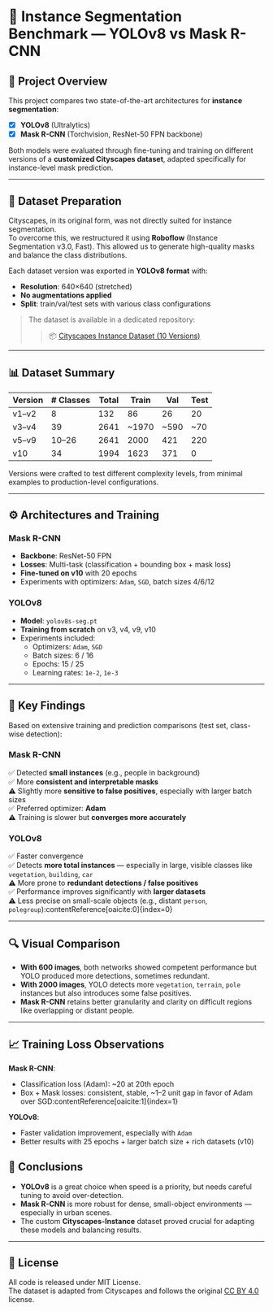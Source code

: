 # 🧠 Instance Segmentation Benchmark — YOLOv8 vs Mask R-CNN

## 📘 Project Overview

This project compares two state-of-the-art architectures for **instance segmentation**:

- [x] **YOLOv8** (Ultralytics)
- [x] **Mask R-CNN** (Torchvision, ResNet-50 FPN backbone)

Both models were evaluated through fine-tuning and training on different versions of a **customized Cityscapes dataset**, adapted specifically for instance-level mask prediction.

---

## 📂 Dataset Preparation

Cityscapes, in its original form, was not directly suited for instance segmentation.  
To overcome this, we restructured it using **Roboflow** (Instance Segmentation v3.0, Fast). This allowed us to generate high-quality masks and balance the class distributions.

Each dataset version was exported in **YOLOv8 format** with:

- **Resolution**: 640×640 (stretched)
- **No augmentations applied**
- **Split**: train/val/test sets with various class configurations

> The dataset is available in a dedicated repository:  
> > 📦 [Cityscapes Instance Dataset (10 Versions)](https://github.com/yourusername/cityscapes-instance-dataset)

---

## 📊 Dataset Summary

| Version | # Classes | Total | Train | Val | Test |
|---------|-----------|--------|--------|-----|------|
| v1–v2   | 8         | 132    | 86     | 26  | 20   |
| v3–v4   | 39        | 2641   | ~1970  | ~590| ~70  |
| v5–v9   | 10–26     | 2641   | 2000   | 421 | 220  |
| v10     | 34        | 1994   | 1623   | 371 | 0    |

Versions were crafted to test different complexity levels, from minimal examples to production-level configurations.

---

## ⚙️ Architectures and Training

### Mask R-CNN

- **Backbone**: ResNet-50 FPN
- **Losses**: Multi-task (classification + bounding box + mask loss)
- **Fine-tuned on v10** with 20 epochs
- Experiments with optimizers: `Adam`, `SGD`, batch sizes 4/6/12

### YOLOv8

- **Model**: `yolov8s-seg.pt`
- **Training from scratch** on v3, v4, v9, v10
- Experiments included:
  - Optimizers: `Adam`, `SGD`
  - Batch sizes: 6 / 16
  - Epochs: 15 / 25
  - Learning rates: `1e-2`, `1e-3`

---

## 🧪 Key Findings

Based on extensive training and prediction comparisons (test set, class-wise detection):

### Mask R-CNN

✅ Detected **small instances** (e.g., people in background)  
✅ More **consistent and interpretable masks**  
⚠️ Slightly more **sensitive to false positives**, especially with larger batch sizes  
✅ Preferred optimizer: **Adam**  
⚠️ Training is slower but **converges more accurately**

### YOLOv8

✅ Faster convergence  
✅ Detects **more total instances** — especially in large, visible classes like `vegetation`, `building`, `car`  
⚠️ More prone to **redundant detections / false positives**  
✅ Performance improves significantly with **larger datasets**  
⚠️ Less precise on small-scale objects (e.g., distant `person`, `polegroup`):contentReference[oaicite:0]{index=0}

---

## 🔍 Visual Comparison

- **With 600 images**, both networks showed competent performance but YOLO produced more detections, sometimes redundant.
- **With 2000 images**, YOLO detects more `vegetation`, `terrain`, `pole` instances but also introduces some false positives.
- **Mask R-CNN** retains better granularity and clarity on difficult regions like overlapping or distant people.

---

## 📈 Training Loss Observations

**Mask R-CNN**:  
- Classification loss (Adam): ~20 at 20th epoch  
- Box + Mask losses: consistent, stable, ~1–2 unit gap in favor of Adam over SGD:contentReference[oaicite:1]{index=1}

**YOLOv8**:  
- Faster validation improvement, especially with `Adam`  
- Better results with 25 epochs + larger batch size + rich datasets (v10)

## 📌 Conclusions

- **YOLOv8** is a great choice when speed is a priority, but needs careful tuning to avoid over-detection.
- **Mask R-CNN** is more robust for dense, small-object environments — especially in urban scenes.
- The custom **Cityscapes-Instance** dataset proved crucial for adapting these models and balancing results.

---

## 📄 License

All code is released under MIT License.  
The dataset is adapted from Cityscapes and follows the original [CC BY 4.0](https://creativecommons.org/licenses/by/4.0/) license.
